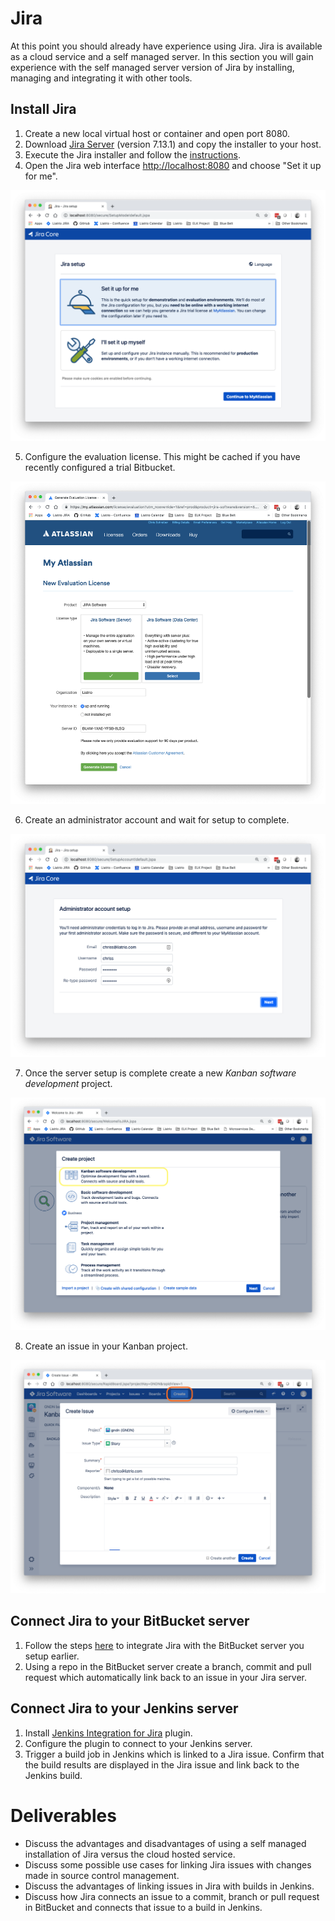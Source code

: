 # Jira

At this point you should already have experience using Jira. Jira is available as a cloud service and a self managed server. In this section you will gain experience with the self managed server version of Jira by installing, managing and integrating it with other tools.

## Install Jira

1. Create a new local virtual host or container and open port 8080.
2. Download [Jira Server](https://www.atlassian.com/software/jira/download) (version 7.13.1) and copy the installer to your host.
3. Execute the Jira installer and follow the [instructions](https://confluence.atlassian.com/display/ALLDOC/Latest+JIRA+installation+documentation).
4. Open the Jira web interface [http://localhost:8080](http://localhost:8080) and choose "Set it up for me".

<center>

   ![](img/jira1.png)

</center>

5. Configure the evaluation license. This might be cached if you have recently configured a trial Bitbucket.

<center>

   ![](img/jira2.png)

</center>

6. Create an administrator account and wait for setup to complete.

<center>

   ![](img/jira3.png)

</center>

7. Once the server setup is complete create a new *Kanban software development* project.

<center>

   ![](img/jira4.png)

</center>

8. Create an issue in your Kanban project.

<center>

   ![](img/jira5.png)

</center>

## Connect Jira to your BitBucket server

1. Follow the steps [here](https://confluence.atlassian.com/bitbucketserver/linking-bitbucket-server-with-jira-776640408.html) to integrate Jira with the BitBucket server you setup earlier.
2. Using a repo in the BitBucket server create a branch, commit and pull request which automatically link back to an issue in your Jira server.

## Connect Jira to your Jenkins server

1. Install [Jenkins Integration for Jira](https://marketplace.atlassian.com/plugins/com.marvelution.jira.plugins.jenkins/server/overview) plugin.
2. Configure the plugin to connect to your Jenkins server.
3. Trigger a build job in Jenkins which is linked to a Jira issue. Confirm that the build results are displayed in the Jira issue and link back to the Jenkins build.


# Deliverables
 - Discuss the advantages and disadvantages of using a self managed installation of Jira versus the cloud hosted service.
 - Discuss some possible use cases for linking Jira issues with changes made in source control management.
 - Discuss the advantages of linking issues in Jira with builds in Jenkins.
 - Discuss how Jira connects an issue to a commit, branch or pull request in BitBucket and connects that issue to a build in Jenkins.
